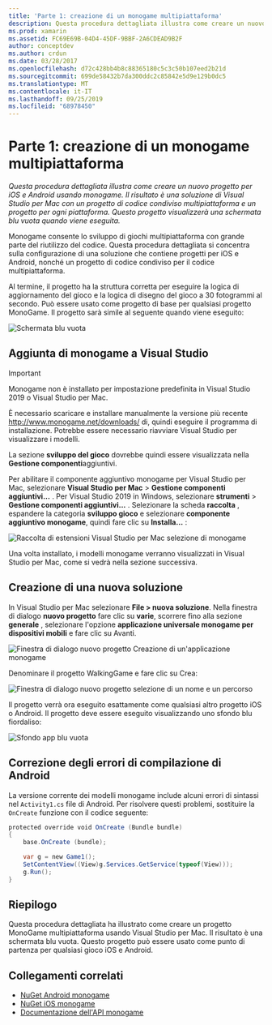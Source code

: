```yaml
---
title: 'Parte 1: creazione di un monogame multipiattaforma'
description: Questa procedura dettagliata illustra come creare un nuovo progetto per iOS e Android usando monogame. Il risultato è una soluzione di Visual Studio per Mac con un progetto di codice condiviso multipiattaforma e un progetto per ogni piattaforma. Questo progetto visualizzerà una schermata blu vuota quando viene eseguita.
ms.prod: xamarin
ms.assetid: FC69E69B-04D4-45DF-9BBF-2A6CDEAD9B2F
author: conceptdev
ms.author: crdun
ms.date: 03/28/2017
ms.openlocfilehash: d72c428bb4b8c88365180c5c3c50b107eed2b21d
ms.sourcegitcommit: 699de58432b7da300ddc2c85842e5d9e129b0dc5
ms.translationtype: MT
ms.contentlocale: it-IT
ms.lasthandoff: 09/25/2019
ms.locfileid: "68978450"
---
```

# <a name="part-1--creating-a-cross-platform-monogame"></a>Parte 1: creazione di un monogame multipiattaforma

_Questa procedura dettagliata illustra come creare un nuovo progetto per iOS e Android usando monogame. Il risultato è una soluzione di Visual Studio per Mac con un progetto di codice condiviso multipiattaforma e un progetto per ogni piattaforma. Questo progetto visualizzerà una schermata blu vuota quando viene eseguita._

Monogame consente lo sviluppo di giochi multipiattaforma con grande parte del riutilizzo del codice. Questa procedura dettagliata si concentra sulla configurazione di una soluzione che contiene progetti per iOS e Android, nonché un progetto di codice condiviso per il codice multipiattaforma.

Al termine, il progetto ha la struttura corretta per eseguire la logica di aggiornamento del gioco e la logica di disegno del gioco a 30 fotogrammi al secondo. Può essere usato come progetto di base per qualsiasi progetto MonoGame. Il progetto sarà simile al seguente quando viene eseguito:

![Schermata blu vuota](part1-images/image1.png)

## <a name="adding-monogame-to-visual-studio"></a>Aggiunta di monogame a Visual Studio

> [!IMPORTANT]
> Monogame non è installato per impostazione predefinita in Visual Studio 2019 o Visual Studio per Mac.
>
> È necessario scaricare e installare manualmente la versione più recente http://www.monogame.net/downloads/ di, quindi eseguire il programma di installazione. Potrebbe essere necessario riavviare Visual Studio per visualizzare i modelli.
>
> La sezione **sviluppo del gioco** dovrebbe quindi essere visualizzata nella **Gestione componenti**aggiuntivi.

Per abilitare il componente aggiuntivo monogame per Visual Studio per Mac, selezionare **Visual Studio per Mac** > **Gestione componenti aggiuntivi...** . Per Visual Studio 2019 in Windows, selezionare **strumenti** > **Gestione componenti aggiuntivi...** . Selezionare la scheda **raccolta** , espandere la categoria **sviluppo gioco** e selezionare **componente aggiuntivo monogame**, quindi fare clic su **Installa...** :

![Raccolta di estensioni Visual Studio per Mac selezione di monogame](part1-images/image2.png)

Una volta installato, i modelli monogame verranno visualizzati in Visual Studio per Mac, come si vedrà nella sezione successiva.

## <a name="creating-a-new-solution"></a>Creazione di una nuova soluzione

In Visual Studio per Mac selezionare **File > nuova soluzione**. Nella finestra di dialogo **nuovo progetto** fare clic su **varie**, scorrere fino alla sezione **generale** , selezionare l'opzione **applicazione universale monogame per dispositivi mobili** e fare clic su Avanti.

![Finestra di dialogo nuovo progetto Creazione di un'applicazione monogame](part1-images/image3.png)

Denominare il progetto WalkingGame e fare clic su Crea:

![Finestra di dialogo nuovo progetto selezione di un nome e un percorso](part1-images/image4.png)

Il progetto verrà ora eseguito esattamente come qualsiasi altro progetto iOS o Android. Il progetto deve essere eseguito visualizzando uno sfondo blu fiordaliso:

![Sfondo app blu vuota](part1-images/image5.png)

## <a name="fixing-android-compile-errors"></a>Correzione degli errori di compilazione di Android

La versione corrente dei modelli monogame include alcuni errori di sintassi nel `Activity1.cs` file di Android. Per risolvere questi problemi, sostituire la `OnCreate` funzione con il codice seguente:

```csharp
protected override void OnCreate (Bundle bundle)
{
    base.OnCreate (bundle);

    var g = new Game1();
    SetContentView((View)g.Services.GetService(typeof(View)));
    g.Run();
}
```

## <a name="summary"></a>Riepilogo

Questa procedura dettagliata ha illustrato come creare un progetto MonoGame multipiattaforma usando Visual Studio per Mac. Il risultato è una schermata blu vuota. Questo progetto può essere usato come punto di partenza per qualsiasi gioco iOS e Android.

## <a name="related-links"></a>Collegamenti correlati

- [NuGet Android monogame](https://www.nuget.org/packages/MonoGame.Framework.Android/)
- [NuGet iOS monogame](https://www.nuget.org/packages/MonoGame.Framework.iOS/)
- [Documentazione dell'API monogame](http://www.monogame.net/documentation/?page=main)
